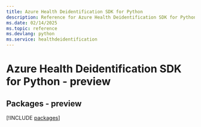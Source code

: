 ```yaml
---
title: Azure Health Deidentification SDK for Python
description: Reference for Azure Health Deidentification SDK for Python
ms.date: 02/14/2025
ms.topic: reference
ms.devlang: python
ms.service: healthdeidentification
---
```

# Azure Health Deidentification SDK for Python - preview
## Packages - preview
[!INCLUDE [packages](health-deidentification-index.md)]